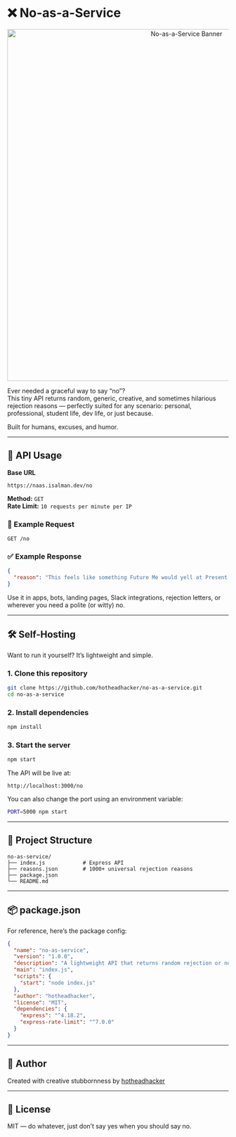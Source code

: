 # ❌ No-as-a-Service

<p align="center">
  <img src="https://raw.githubusercontent.com/hotheadhacker/no-as-a-service/main/assets/imgs/image.png" width="800" alt="No-as-a-Service Banner"/>
</p>


Ever needed a graceful way to say “no”?  
This tiny API returns random, generic, creative, and sometimes hilarious rejection reasons — perfectly suited for any scenario: personal, professional, student life, dev life, or just because.

Built for humans, excuses, and humor.

---

## 🚀 API Usage

**Base URL**
```
https://naas.isalman.dev/no
```

**Method:** `GET`  
**Rate Limit:** `10 requests per minute per IP`

### 🔄 Example Request
```http
GET /no
```

### ✅ Example Response
```json
{
  "reason": "This feels like something Future Me would yell at Present Me for agreeing to."
}
```

Use it in apps, bots, landing pages, Slack integrations, rejection letters, or wherever you need a polite (or witty) no.

---

## 🛠️ Self-Hosting

Want to run it yourself? It’s lightweight and simple.

### 1. Clone this repository
```bash
git clone https://github.com/hotheadhacker/no-as-a-service.git
cd no-as-a-service
```

### 2. Install dependencies
```bash
npm install
```

### 3. Start the server
```bash
npm start
```

The API will be live at:
```
http://localhost:3000/no
```

You can also change the port using an environment variable:
```bash
PORT=5000 npm start
```

---

## 📁 Project Structure

```
no-as-service/
├── index.js            # Express API
├── reasons.json        # 1000+ universal rejection reasons
├── package.json
└── README.md
```

---

## 📦 package.json

For reference, here’s the package config:

```json
{
  "name": "no-as-service",
  "version": "1.0.0",
  "description": "A lightweight API that returns random rejection or no reasons.",
  "main": "index.js",
  "scripts": {
    "start": "node index.js"
  },
  "author": "hotheadhacker",
  "license": "MIT",
  "dependencies": {
    "express": "^4.18.2",
    "express-rate-limit": "^7.0.0"
  }
}
```

---

## 👤 Author

Created with creative stubbornness by [hotheadhacker](https://github.com/hotheadhacker)

---

## 📄 License

MIT — do whatever, just don’t say yes when you should say no.
